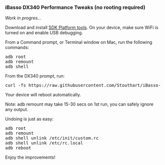 <h3>iBasso DX340 Performance Tweaks (no rooting required)</h3>

<i>Work in progres...</i>

Download and install <a href="https://developer.android.com/tools/releases/platform-tools" target="_blank">SDK Platform tools</a>. On your device, make sure WiFi is turned on and enable USB debugging.

From a Command prompt, or Terminal window on Mac, run the following commands:
<pre>
adb root
adb remount
adb shell
</pre>
From the DX340 prompt, run:
<pre>
curl -fs https://raw.githubusercontent.com/Stouthart/iBasso-DX340/refs/heads/main/tweak.sh | /bin/sh 
</pre>

Your device will reboot automatically.

Note: adb remount may take 15-30 secs on 1st run, you can safely ignore any output.

Undoing is just as easy:
<pre>
adb root
adb remount
adb shell unlink /etc/init/custom.rc
adb shell unlink /etc/rc.local
adb reboot
</pre>

Enjoy the improvements!
